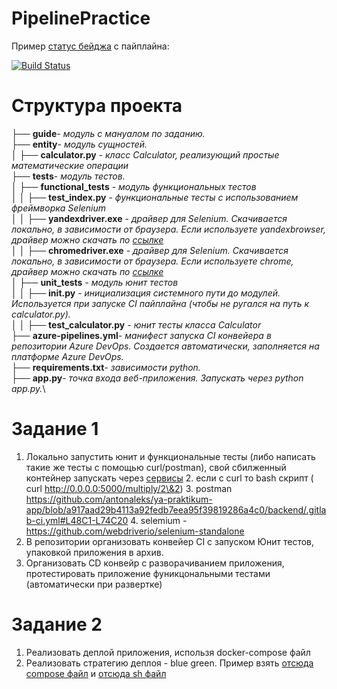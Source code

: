 # PipelinePractice
Пример [статус бейджа](https://docs.microsoft.com/en-us/azure/devops/pipelines/create-first-pipeline?view=azure-devops&tabs=java%2Ctfs-2018-2%2Cbrowser) с пайплайна:

[![Build Status](https://dev.azure.com/alekseevap/calculatorWebApi/_apis/build/status/antonaleks.calculatorWebApi?branchName=master)](https://dev.azure.com/alekseevap/calculatorWebApi/_apis/build/status/antonaleks.calculatorWebApi?branchName=master)

# Структура проекта
├── **guide**- *модуль с мануалом по заданию.*\
├── **entity**- *модуль сущностей.*\
│  ├── **calculator.py** - *класс Calculator, реализующий простые математические операции*\
├── **tests**- *модуль тестов.*\
│  ├── **functional_tests** - *модуль функциональных тестов*\
│  │  ├── **test_index.py** - *функциональные тесты с использованием фреймворка Selenium*\
│  │  ├── **yandexdriver.exe** - *драйвер для Selenium. Скачивается локально, в зависимости от браузера.* 
*Если используете yandexbrowser, драйвер можно скачать по [ссылке](https://github.com/yandex/YandexDriver/releases)* \
│  │  ├── **chromedriver.exe** - *драйвер для Selenium. Скачивается локально, в зависимости от браузера.* 
*Если используете chrome, драйвер можно скачать по [ссылке](https://chromedriver.chromium.org/downloads)* \
│  ├── **unit_tests** - *модуль юнит тестов*\
│  │  ├── **__init__.py** - *инициализация системного пути до модулей. Используется при запуске CI пайплайна (чтобы не ругался на путь к calculator.py).*\
│  │  ├── **test_calculator.py** - *юнит тесты класса Calculator*\
├── **azure-pipelines.yml**- *манифест запуска CI конвейера в репозитории Azure DevOps. Создается автоматически, заполняется на платформе Azure DevOps.*\
├── **requirements.txt**- *зависимости python.*\
├── **app.py**- *точка входа веб-приложения. Запускать через python app.py.*\

# Задание 1
1. Локально запустить юнит и функциональные тесты (либо написать такие же тесты с помощью curl/postman), свой сбилженный контейнер запускать через [сервисы](https://docs.gitlab.com/ee/ci/services/)
   2. если с curl то bash скрипт ( curl http://0.0.0.0:5000/multiply/2\&2)
   3. postman https://github.com/antonaleks/ya-praktikum-app/blob/a917aad29b4113a92fedb7eea95f39819286a4c0/backend/.gitlab-ci.yml#L48C1-L74C20
   4. selemium - https://github.com/webdriverio/selenium-standalone
2. В репозитории организовать конвейер CI с запуском Юнит тестов, упаковкой приложения в архив.
3. Организовать CD конвейр с разворачиванием приложения, протестировать приложение фуникцональными тестами (автоматически при развертке)

# Задание 2
1. Реализовать деплой приложения, использя docker-compose файл
2. Реализовать стратегию деплоя - blue green. Пример взять [отсюда compose файл](https://github.com/antonaleks/ya-praktikum-app/blob/a917aad29b4113a92fedb7eea95f39819286a4c0/docker-compose.yml#L4) и [отсюда sh файл](https://github.com/antonaleks/ya-praktikum-app/blob/a917aad29b4113a92fedb7eea95f39819286a4c0/backend/deploy_blue_green.sh#L2)
